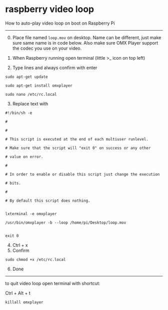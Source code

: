 # raspberry video loop
How to auto-play video loop on boot on Raspberry Pi

- - -

0. Place file named `loop.mov` on desktop. Name can be different, just make sure same name is in code below. Also make sure OMX Player support the codec you use on your video.

1. When Raspberry running open terminal (little >_ icon on top left)
 
2. Type lines and always confirm with enter

`sudo apt-get update` 

`sudo apt-get install omxplayer` 

`sudo nano /etc/rc.local` 

3. Replace text with

```
#!/bin/sh -e

#

#

# This script is executed at the end of each multiuser runlevel.

# Make sure that the script will "exit 0" on success or any other

# value on error.

#

# In order to enable or disable this script just change the execution

# bits.

#

# By default this script does nothing.


lxterminal -e omxplayer

/usr/bin/omxplayer -b --loop /home/pi/Desktop/loop.mov


exit 0
```

 
 4. Ctrl + x
 5. Confirm
 
`sudo chmod +x /etc/rc.local`

 6. Done
 
 - - - 
 
to quit video loop open terminal with shortcut: 

Ctrl + Alt + t

`killall omxplayer`
